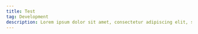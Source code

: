 ```yaml
---
title: Test
tag: Development
description: Lorem ipsum dolor sit amet, consectetur adipiscing elit, sed do eiusmod tempor incididunt ut labore et dolore magna aliqua.
---
```

